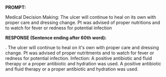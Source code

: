 **PROMPT:**

Medical Decision Making: The ulcer will continue to heal on its own with proper care and dressing change. Pt was advised of proper nutritions and to watch for fever or redness for potential infection

**RESPONSE (Sentence ending after 60th word):**

.  The ulcer will continue to heal on it's own with proper care and dressing change. Pt was advised of proper nutritments and to watch for fever or redness for potential infection. Infection: A positive antibiotic and fluid therapy or a proper antibiotic and hydration was used. A positive antibiotic and fluid therapy or a proper antibiotic and hydration was used. 